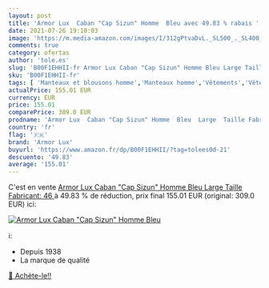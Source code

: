 ```yaml
---
layout: post
title: 'Armor Lux  Caban "Cap Sizun" Homme  Bleu avec 49.83 % rabais '
date: 2021-07-26 19:10:03
image: 'https://m.media-amazon.com/images/I/312gPtvaDvL._SL500_._SL400_.jpg'
comments: true
category: ofertas
author: 'tole.es'
slug: 'B00F1EHHII-fr Armor Lux Caban "Cap Sizun" Homme Bleu Large Taille...'
sku: 'B00F1EHHII-fr'
tags: [ 'Manteaux et blousons homme','Manteaux homme','Vêtements','Vêtements homme','armor lux', ]
actualPrice: 155.01 EUR
currency: EUR
price: 155.01
comparePrice: 309.0 EUR
prodname: 'Armor Lux  Caban "Cap Sizun" Homme  Bleu  Large  Taille Fabricant: 46 '
country: 'fr'
flag: '🇫🇷'
brand: 'Armor Lux'
buyurl: 'https://www.amazon.fr/dp/B00F1EHHII/?tag=tolees0d-21'
descuento: '49.83'
average: '155.01'
---
```


C'est en vente [Armor Lux  Caban "Cap Sizun" Homme  Bleu  Large  Taille Fabricant: 46 ](https://www.amazon.fr/dp/B00F1EHHII/?tag=tolees0d-21)  à  49.83 % de réduction, prix final  155.01 EUR (original: 309.0 EUR) ici:

[![Armor Lux  Caban "Cap Sizun" Homme  Bleu](https://m.media-amazon.com/images/I/312gPtvaDvL._SL500_._SL400_.jpg)](https://www.amazon.fr/dp/B00F1EHHII/?tag=tolees0d-21)

ℹ️:

- Depuis 1938
- La marque de qualité

[🛒 Achète-le!!](https://www.amazon.fr/dp/B00F1EHHII/?tag=tolees0d-21)
